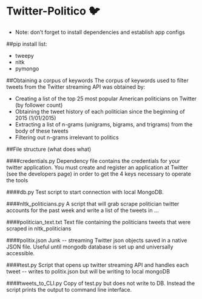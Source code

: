 # Twitter-Politico :bird:
- Note: don’t forget to install dependencies and establish app configs

##pip install list:
- tweepy
- nltk
- pymongo


##Obtaining a corpus of keywords
The corpus of keywords used to filter tweets from the Twitter streaming API was obtained by:
- Creating a list of the top 25 most popular American politicians on Twitter (by follower count)
- Obtaining the tweet history of each politician since the beginning of 2015 (1/01/2015)
- Extracting a list of n-grams (unigrams, bigrams, and trigrams) from the body of these tweets
- Filtering out n-grams irrelevant to politics

##File structure (what does what)

####credentials.py
Dependency file contains the credentials for your twitter application. You must create and register an application at Twitter (see the developers page) in order to get the 4 keys necessary to operate the tools

####db.py
Test script to start connection with local MongoDB. 

####nltk_politicians.py
A script that will grab scrape politician twitter accounts for the past week and write a list of the tweets in ...

####politician_text.txt
Text file containing the politicians tweets that were scraped in nltk_politicians

####politix.json
Junk -- streaming Twitter json objects saved in a native JSON file. Useful until mongodb database is set up and universally accessible.

####test.py
Script that opens up twitter streaming API and handles each tweet -- writes to politix.json but will be writing to local mongoDB

####tweets_to_CLI.py
Copy of test.py but does not write to DB. Instead the script prints the output to command line interface.